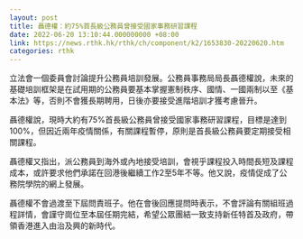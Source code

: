 ```yaml
---
layout: post
title: 聶德權：約75%首長級公務員曾接受國家事務研習課程
date: 2022-06-20 13:10:44.000000000 +08:00
link: https://news.rthk.hk/rthk/ch/component/k2/1653830-20220620.htm
categories: rthk
---
```


立法會一個委員會討論提升公務員培訓發展。公務員事務局局長聶德權說，未來的基礎培訓框架是在試用期的公務員要基本掌握憲制秩序、國情、一國兩制以至《基本法》等，否則不會獲長期聘用，日後亦要接受進階培訓才獲考慮晉升。

聶德權說，現時大約有75%首長級公務員曾接受國家事務研習課程，目標是達到100%，但因近兩年疫情關係，有關課程暫停，原則是首長級公務員要定期接受相關課程。

聶德權又指出，派公務員到海外或內地接受培訓，會視乎課程投入時間長短及課程成本，或許要求他們承諾在回港後繼續工作2至5年不等。他又說，疫情促成了公務院學院的網上發展。

聶德權不會過渡至下屆問責班子。他在會後回應提問時表示，不會評論有關組班過程詳情，會謹守崗位至本屆任期完結，希望公眾團結一致支持新任特首及政府，帶領香港進入由治及興的新時代。
